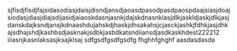 sjfisdjfisdjfajsidasodiasjdaisjdisndjansdjaoasdpasodpasdpaospdaajsiasjdoajsiodasjdiasjdiajsdijasidjaiaoskdasnjasnkjdajskdnasnklasjdlkjaskldjaskjdlkjasjdanskdajksndjansjkdnaashdujahskdjhaskjdhsakahsjcjasckjashkjfdhkjasjdhkajsdhajshdjkashbsdjasknakjsdbkjasbdkatsndiiansdjasdkaskhdest222212
iiiasnjkasnlaksasjksajklsaj
sdfgsdfgsdfgsdfg
fhghhfghghf
aasdasdasda
